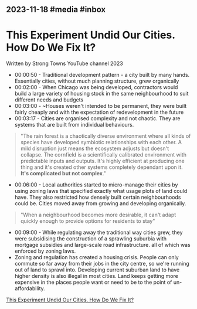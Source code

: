2023-11-18
#media #inbox 
---

# This Experiment Undid Our Cities. How Do We Fix It?
Written by Strong Towns YouTube channel
2023

- 00:00:50 - Traditional development pattern - a city built by many hands. Essentially cities, without much planning structure, grew organically
- 00:02:00 - When Chicago was being developed, contractors would build a large variety of housing stock in the same neighbourhood to suit different needs and budgets
- 00:03:00 - ~Houses weren't intended to be permanent, they were built fairly cheaply and with the expectation of redevelopment in the future
- 00:03:17 - Cities are organised complexity and not chaotic. They are systems that are built from individual behaviours.
> "The rain forest is a chaotically diverse environment where all kinds of species have developed symbiotic relationships with each other. A mild disruption just means the ecosystem adjusts but doesn't collapse.
> The cornfield is a scientifically calibrated environment with predictable inputs and outputs. It's highly efficient at producing one thing and it's created other systems completely dependant upon it. **It's complicated but not complex**."

- 00:06:00 - Local authorities started to micro-manage their cities by using zoning laws that specified exactly what usage plots of land could have. They also restricted how densely built certain neighbourhoods could be. Cities moved away from growing and developing organically.
> "When a neighbourhood becomes more desirable, it can't adapt quickly enough to provide options for residents to stay"

- 00:09:00 - While regulating away the traditional way cities grew, they were subsidising the construction of a sprawling suburbia with mortgage subsidies and large-scale road infrastructure. all of which was enforced by zoning laws. 
- Zoning and regulation has created a housing crisis. People can only commute so far away from their jobs in the city centre, so we're running out of land to sprawl into. Developing current suburban land to have higher density is also illegal in most cities. Land keeps getting more expensive in the places people want or need to be to the point of un-affordability.  


[This Experiment Undid Our Cities. How Do We Fix It?](https://www.youtube.com/watch?v=Q1G_bda3o1o)